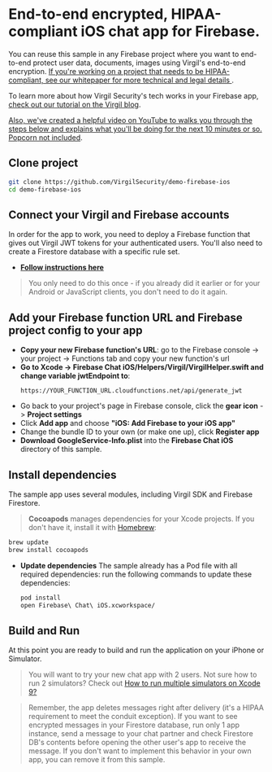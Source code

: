 # End-to-end encrypted, HIPAA-compliant iOS chat app for Firebase.
You can reuse this sample in any Firebase project where you want to end-to-end protect user data, documents, images using Virgil's end-to-end encryption. [If you're working on a project that needs to be HIPAA-compliant, see our whitepaper for more technical and legal details ](https://virgilsecurity.com/wp-content/uploads/2018/07/Firebase-HIPAA-Chat-Whitepaper-Virgil-Security.pdf).

To learn more about how Virgil Security's tech works in your Firebase app, [check out our tutorial on the Virgil blog](https://virgilsecurity.com/hipaa-firebase/).

[Also, we've created a helpful video on YouTube to walks you through the steps below and explains what you'll be doing for the next 10 minutes or so. Popcorn not included](https://www.youtube.com/watch?v=6zpzbcm_3I8).

## Clone project
```bash
git clone https://github.com/VirgilSecurity/demo-firebase-ios
cd demo-firebase-ios
```

## Connect your Virgil and Firebase accounts
In order for the app to work, you need to deploy a Firebase function that gives out Virgil JWT tokens for your authenticated users. You'll also need to create a Firestore database with a specific rule set.

* **[Follow instructions here](https://github.com/VirgilSecurity/demo-firebase-func)**

> You only need to do this once - if you already did it earlier or for your Android or JavaScript clients, you don't need to do it again.

## Add your Firebase function URL and Firebase project config to your app

* **Copy your new Firebase function's URL**: go to the Firebase console -> your project -> Functions tab and copy your new function's url
* **Go to Xcode -> Firebase Chat iOS/Helpers/Virgil/VirgilHelper.swift and change variable jwtEndpoint to**:
  ```
  https://YOUR_FUNCTION_URL.cloudfunctions.net/api/generate_jwt
  ```
* Go back to your project's page in Firebase console, click the **gear icon** -> **Project settings**
* Click **Add app** and choose **"iOS: Add Firebase to your iOS app"**
* Change the bundle ID to your own (or make one up), click **Register app**
* **Download GoogleService-Info.plist** into the **Firebase Chat iOS** directory of this sample.

## Install dependencies
The sample app uses several modules, including Virgil SDK and Firebase Firestore.

> **Cocoapods** manages dependencies for your Xcode projects. If you don't have it, install it with [Homebrew](http://brew.sh/):
   ```bash
   brew update
   brew install cocoapods
   ```

* **Update dependencies**
The sample already has a Pod file with all required dependencies: run the following commands to update these dependencies:
  ```bash 
  pod install
  open Firebase\ Chat\ iOS.xcworkspace/
  ```

## Build and Run
At this point you are ready to build and run the application on your iPhone or Simulator.

> You will want to try your new chat app with 2 users. Not sure how to run 2 simulators? Check out [How to run multiple simulators on Xcode 9?](https://stackoverflow.com/questions/44384677/how-to-run-multiple-simulators-on-xcode-9)

> Remember, the app deletes messages right after delivery (it's a HIPAA requirement to meet the conduit exception). If you want to see encrypted messages in your Firestore database, run only 1 app instance, send a message to your chat partner and check Firestore DB's contents before opening the other user's app to receive the message. If you don't want to implement this behavior in your own app, you can remove it from this sample.
